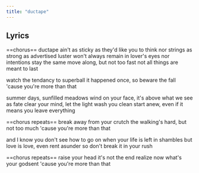 ```yaml
---
title: "ductape"
---
```

## Lyrics
==chorus==
ductape ain't as sticky
as they'd like you to think
nor strings as strong as advertised
luster won't always remain in lover's eyes
nor intentions stay the same
move along, but not too fast
not all things are meant to last

watch the tendancy to superball
it happened once, so beware the fall
'cause you're more than that

summer days, sunfilled meadows
wind on your face, it's above 
what we see as fate
clear your mind, let the light wash you clean
start anew, even if it means you leave 
everything

==chorus repeats==
break away from your crutch
the walking's hard, but not too much
'cause you're more than that

and I know you don't see how to go on
when your life is left in shambles
but love is love, even rent asunder
so don't break it in your rush

==chorus repeats==
raise your head it's not the end
realize now what's your godsent
'cause you're more than that